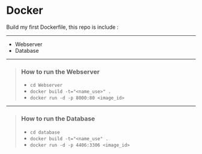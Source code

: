 # Docker

Build my first Dockerfile, this repo is include : 

---
- Webserver
- Database
---
> ### How to run the Webserver
> - `cd Webserver`
> - `docker build -t="<name_use>" . `
> - `docker run -d -p 8000:80 <image_id>`
---
> ### How to run the Database
> - `cd database`
> - `docker build -t="<name_use" . `
> - `docker run -d -p 4406:3306 <image_id>`
